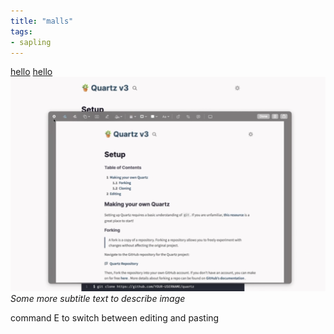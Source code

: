 ```yaml
---
title: "malls"
tags:
- sapling
---
```


[hello](link) [hello](https://www.cettire.com/products/ports-1961-contrast-trim-knitted-jumper-97646637)
![screenshot of documentation](notes/images/gardening%20screenshot.png)*Some more subtitle text to describe image*

command E to switch between editing and pasting